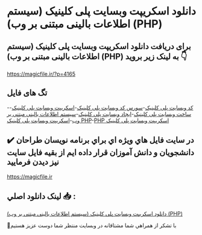 # دانلود اسکریپت وبسایت پلی کلینیک (سیستم اطلاعات بالینی مبتنی بر وب) (PHP)

## برای دریافت دانلود اسکریپت وبسایت پلی کلینیک (سیستم اطلاعات بالینی مبتنی بر وب) (PHP) به لینک زیر بروید 👇

https://magicfile.ir/?p=4165

## تگ های فایل

-[کد وبسایت پلی کلینیک](https://magicfile.ir/product/%d8%a7%d8%b3%da%a9%d8%b1%db%8c%d9%be%d8%aa-%d9%88%d8%a8%d8%b3%d8%a7%db%8c%d8%aa-%d9%be%d9%84%db%8c-%da%a9%d9%84%db%8c%d9%86%db%8c%da%a9-%d8%b3%db%8c%d8%b3%d8%aa%d9%85-%d8%a7%d8%b7%d9%84%d8%a7%d8%b9%d8%a7%d8%aa-%d8%a8%d8%a7%d9%84%db%8c%d9%86%db%8c-%d9%85%d8%a8%d8%aa%d9%86%db%8c-%d8%a8%d8%b1-%d9%88%d8%a8-php/)-[سورس کد وبسایت پلی کلینیک](https://magicfile.ir/product/%d8%a7%d8%b3%da%a9%d8%b1%db%8c%d9%be%d8%aa-%d9%88%d8%a8%d8%b3%d8%a7%db%8c%d8%aa-%d9%be%d9%84%db%8c-%da%a9%d9%84%db%8c%d9%86%db%8c%da%a9-%d8%b3%db%8c%d8%b3%d8%aa%d9%85-%d8%a7%d8%b7%d9%84%d8%a7%d8%b9%d8%a7%d8%aa-%d8%a8%d8%a7%d9%84%db%8c%d9%86%db%8c-%d9%85%d8%a8%d8%aa%d9%86%db%8c-%d8%a8%d8%b1-%d9%88%d8%a8-php/)-[اسکریپت وبسایت پلی کلینیک](https://magicfile.ir/product/%d8%a7%d8%b3%da%a9%d8%b1%db%8c%d9%be%d8%aa-%d9%88%d8%a8%d8%b3%d8%a7%db%8c%d8%aa-%d9%be%d9%84%db%8c-%da%a9%d9%84%db%8c%d9%86%db%8c%da%a9-%d8%b3%db%8c%d8%b3%d8%aa%d9%85-%d8%a7%d8%b7%d9%84%d8%a7%d8%b9%d8%a7%d8%aa-%d8%a8%d8%a7%d9%84%db%8c%d9%86%db%8c-%d9%85%d8%a8%d8%aa%d9%86%db%8c-%d8%a8%d8%b1-%d9%88%d8%a8-php/)-[ساخت وبسایت پلی کلینیک](https://magicfile.ir/product/%d8%a7%d8%b3%da%a9%d8%b1%db%8c%d9%be%d8%aa-%d9%88%d8%a8%d8%b3%d8%a7%db%8c%d8%aa-%d9%be%d9%84%db%8c-%da%a9%d9%84%db%8c%d9%86%db%8c%da%a9-%d8%b3%db%8c%d8%b3%d8%aa%d9%85-%d8%a7%d8%b7%d9%84%d8%a7%d8%b9%d8%a7%d8%aa-%d8%a8%d8%a7%d9%84%db%8c%d9%86%db%8c-%d9%85%d8%a8%d8%aa%d9%86%db%8c-%d8%a8%d8%b1-%d9%88%d8%a8-php/)-[ایجاد وبسایت پلی کلینیک](https://magicfile.ir/product/%d8%a7%d8%b3%da%a9%d8%b1%db%8c%d9%be%d8%aa-%d9%88%d8%a8%d8%b3%d8%a7%db%8c%d8%aa-%d9%be%d9%84%db%8c-%da%a9%d9%84%db%8c%d9%86%db%8c%da%a9-%d8%b3%db%8c%d8%b3%d8%aa%d9%85-%d8%a7%d8%b7%d9%84%d8%a7%d8%b9%d8%a7%d8%aa-%d8%a8%d8%a7%d9%84%db%8c%d9%86%db%8c-%d9%85%d8%a8%d8%aa%d9%86%db%8c-%d8%a8%d8%b1-%d9%88%d8%a8-php/)-[سیستم اطلاعات بالینی مبتنی بر وب](https://magicfile.ir/product/%d8%a7%d8%b3%da%a9%d8%b1%db%8c%d9%be%d8%aa-%d9%88%d8%a8%d8%b3%d8%a7%db%8c%d8%aa-%d9%be%d9%84%db%8c-%da%a9%d9%84%db%8c%d9%86%db%8c%da%a9-%d8%b3%db%8c%d8%b3%d8%aa%d9%85-%d8%a7%d8%b7%d9%84%d8%a7%d8%b9%d8%a7%d8%aa-%d8%a8%d8%a7%d9%84%db%8c%d9%86%db%8c-%d9%85%d8%a8%d8%aa%d9%86%db%8c-%d8%a8%d8%b1-%d9%88%d8%a8-php/)-[اسکریپت وبسایت پلی کلینیک PHP](https://magicfile.ir/product/%d8%a7%d8%b3%da%a9%d8%b1%db%8c%d9%be%d8%aa-%d9%88%d8%a8%d8%b3%d8%a7%db%8c%d8%aa-%d9%be%d9%84%db%8c-%da%a9%d9%84%db%8c%d9%86%db%8c%da%a9-%d8%b3%db%8c%d8%b3%d8%aa%d9%85-%d8%a7%d8%b7%d9%84%d8%a7%d8%b9%d8%a7%d8%aa-%d8%a8%d8%a7%d9%84%db%8c%d9%86%db%8c-%d9%85%d8%a8%d8%aa%d9%86%db%8c-%d8%a8%d8%b1-%d9%88%d8%a8-php/)-[PHP اسکریپت وبسایت پلی کلینیک](https://magicfile.ir/product/%d8%a7%d8%b3%da%a9%d8%b1%db%8c%d9%be%d8%aa-%d9%88%d8%a8%d8%b3%d8%a7%db%8c%d8%aa-%d9%be%d9%84%db%8c-%da%a9%d9%84%db%8c%d9%86%db%8c%da%a9-%d8%b3%db%8c%d8%b3%d8%aa%d9%85-%d8%a7%d8%b7%d9%84%d8%a7%d8%b9%d8%a7%d8%aa-%d8%a8%d8%a7%d9%84%db%8c%d9%86%db%8c-%d9%85%d8%a8%d8%aa%d9%86%db%8c-%d8%a8%d8%b1-%d9%88%d8%a8-php/)

## ✔️ در سايت فايل هاي ويژه اي براي برنامه نويسان طراحان دانشجويان و دانش آموزان قرار داده ايم از بقيه فايل سايت نيز ديدن فرماييد

https://magicfile.ir


## لينک دانلود اصلي 📥 :

[دانلود اسکریپت وبسایت پلی کلینیک (سیستم اطلاعات بالینی مبتنی بر وب) (PHP)](https://magicfile.ir/product/%d8%a7%d8%b3%da%a9%d8%b1%db%8c%d9%be%d8%aa-%d9%88%d8%a8%d8%b3%d8%a7%db%8c%d8%aa-%d9%be%d9%84%db%8c-%da%a9%d9%84%db%8c%d9%86%db%8c%da%a9-%d8%b3%db%8c%d8%b3%d8%aa%d9%85-%d8%a7%d8%b7%d9%84%d8%a7%d8%b9%d8%a7%d8%aa-%d8%a8%d8%a7%d9%84%db%8c%d9%86%db%8c-%d9%85%d8%a8%d8%aa%d9%86%db%8c-%d8%a8%d8%b1-%d9%88%d8%a8-php/) 


🙏با تشکر از همراهي شما مشتاقانه در وبسایت منتظر شما دوست عزیز هستیم

